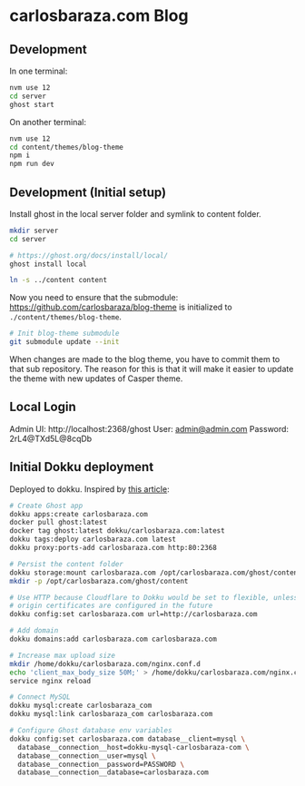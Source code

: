 # carlosbaraza.com Blog

## Development

In one terminal:

```sh
nvm use 12
cd server
ghost start
```

On another terminal:

```sh
nvm use 12
cd content/themes/blog-theme
npm i
npm run dev
```

## Development (Initial setup)

Install ghost in the local server folder and symlink to content folder.

```sh
mkdir server
cd server

# https://ghost.org/docs/install/local/
ghost install local

ln -s ../content content
```

Now you need to ensure that the submodule: https://github.com/carlosbaraza/blog-theme is initialized to `./content/themes/blog-theme`.

```bash
# Init blog-theme submodule
git submodule update --init
```

When changes are made to the blog theme, you have to commit them to that
sub repository. The reason for this is that it will make it easier to update
the theme with new updates of Casper theme.

## Local Login

Admin UI: http://localhost:2368/ghost
User: admin@admin.com
Password: 2rL4@TXd5L@8cqDb

## Initial Dokku deployment

Deployed to dokku. Inspired by [this article](https://matthisk.com/running-ghost-publishing-on-dokku/):

```bash
# Create Ghost app
dokku apps:create carlosbaraza.com
docker pull ghost:latest
docker tag ghost:latest dokku/carlosbaraza.com:latest
dokku tags:deploy carlosbaraza.com latest
dokku proxy:ports-add carlosbaraza.com http:80:2368

# Persist the content folder
dokku storage:mount carlosbaraza.com /opt/carlosbaraza.com/ghost/content:/var/lib/ghost/content
mkdir -p /opt/carlosbaraza.com/ghost/content

# Use HTTP because Cloudflare to Dokku would be set to flexible, unless
# origin certificates are configured in the future
dokku config:set carlosbaraza.com url=http://carlosbaraza.com

# Add domain
dokku domains:add carlosbaraza.com carlosbaraza.com

# Increase max upload size
mkdir /home/dokku/carlosbaraza.com/nginx.conf.d
echo 'client_max_body_size 50M;' > /home/dokku/carlosbaraza.com/nginx.conf.d/upload.conf
service nginx reload

# Connect MySQL
dokku mysql:create carlosbaraza_com
dokku mysql:link carlosbaraza_com carlosbaraza.com

# Configure Ghost database env variables
dokku config:set carlosbaraza.com database__client=mysql \
  database__connection__host=dokku-mysql-carlosbaraza-com \
  database__connection__user=mysql \
  database__connection__password=PASSWORD \
  database__connection__database=carlosbaraza.com
```
